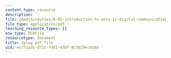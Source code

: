 ```yaml
---
content_type: resource
description: ''
file: /media/courses/6-02-introduction-to-eecs-ii-digital-communication-systems-fall-2012/ecc71adcdf1c748143bf8c5b29ec4165_POetF9rX7Zw.pdf
file_type: application/pdf
learning_resource_types: []
ocw_type: OCWFile
resourcetype: Document
title: 3play pdf file
uid: ecc71adc-df1c-7481-43bf-8c5b29ec4165
---
```


